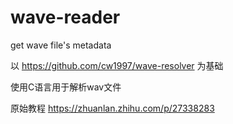 # wave-reader
get wave file's metadata   

以 https://github.com/cw1997/wave-resolver 为基础    

使用C语言用于解析wav文件    

原始教程 https://zhuanlan.zhihu.com/p/27338283     
